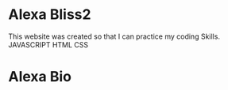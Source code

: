 # Alexa Bliss2

This website was created so that I can practice my coding Skills.
JAVASCRIPT
HTML
CSS

# Alexa Bio

